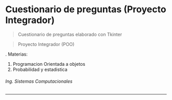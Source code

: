 # Cuestionario de preguntas (Proyecto Integrador)

> Cuestionario de preguntas elaborado con Tkinter

> Proyecto Integrador (POO)

. Materias:
 1. Programacion Orientada a objetos
 2. Probabilidad y estadistica

###### Ing. Sistemas Computacionales

---
